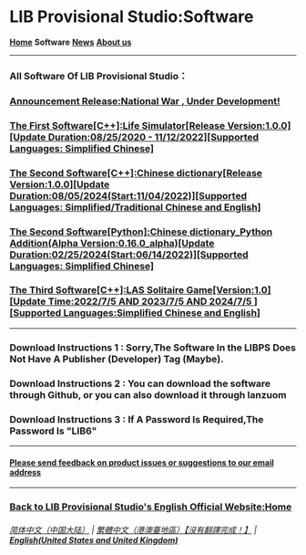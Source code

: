 # LIB Provisional Studio:Software
**[Home](index)** **Software** **[News](News)** **[About us](About_us)**

------------

### All Software Of LIB Provisional Studio：
### [Announcement Release:National War , Under Development!](https://libps.github.io/National_War_preview)
### [The First Software[C++]:Life Simulator[Release Version:1.0.0][Update Duration:08/25/2020 - 11/12/2022][Supported Languages: Simplified Chinese]](Life_Simulator)
### [The Second Software[C++]:Chinese dictionary[Release Version:1.0.0][Update Duration:08/05/2024(Start:11/04/2022)][Supported Languages: Simplified/Traditional Chinese and English]](https://libps.github.io/en/Chinese_dictionary)
### [The Second Software[Python]:Chinese dictionary_Python Addition(Alpha Version:0.16.0_alpha)[Update Duration:02/25/2024(Start:06/14/2022)][Supported Languages: Simplified Chinese]](https://libps.github.io/en/Chinese_dictionary_Python)
### [The Third Software[C++]:LAS Solitaire Game[Version:1.0][Update Time:2022/7/5 AND 2023/7/5 AND 2024/7/5 ][Supported Languages:Simplified Chinese and English]](https://libps.github.io/en/LAS_solitaire_game)
------------

### Download Instructions 1 : Sorry,The Software In the LIBPS Does Not Have A Publisher (Developer) Tag (Maybe).
### Download Instructions 2 : You can download the software through Github, or you can also download it through lanzuom
### Download Instructions 3 : If A Password Is Required,The Password Is "LIB6"
------------
#### [Please send feedback on product issues or suggestions to our email address](mailto:LIB_Provisional_Studio@outlook.com)
------------
### [Back to LIB Provisional Studio's English Official Website:Home](index)
###### [简体中文（中国大陆）](https://libps.github.io/Software) | [繁體中文（港澳臺地區）【沒有翻譯完成！】](https://libps.github.io/tc/Software) | **[English(United States and United Kingdom)](https://libps.github.io/en/Software)**

